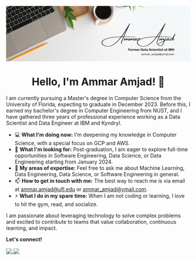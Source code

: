

<img align="center" src="https://github.com/Ammar-Amjad/Ammar-Amjad/blob/main/Ammar%20Amjad.png">

<h1 style=text-align:center;>Hello, I'm Ammar Amjad! 👋</h1>

I am currently pursuing a Master's degree in Computer Science from the University of Florida, expecting to graduate in December 2023. Before this, I earned my bachelor's degree in Computer Engineering from NUST, and I have gathered three years of professional experience working as a Data Scientist and Data Engineer at IBM and Kyndryl. 

- 💻 **What I'm doing now:** I'm deepening my knowledge in Computer Science, with a special focus on GCP and AWS.
- 👀 **What I'm looking for:** Post-graduation, I am eager to explore full-time opportunities in Software Engineering, Data Science, or Data Engineering starting from January 2024.
- 🧠 **My areas of expertise:** Feel free to ask me about Machine Learning, Data Engineering, Data Science, or Software Engineering in general.
- 📫 **How to get in touch with me:** The best way to reach me is via email at [ammar.amjad@ufl.edu](ammar.amjad@ufl.edu) or [ammar_amjad@ymail.com](ammar_amjad@ymail.com).
- ⚡ **What I do in my spare time:** When I am not coding or learning, I love to hit the gym, read, and socialize.

I am passionate about leveraging technology to solve complex problems and excited to contribute to teams that value collaboration, continuous learning, and impact.

**Let's connect!**

<a href="https://github.com/Ammar-Amjad">
  <img align="center" src="https://github-readme-stats.vercel.app/api?username=Ammar-Amjad&theme=vue-dark&show_icons=true" />
</a>
<a href="https://github.com/Ammar-Amjad">
  <img align="center" src="https://github-readme-stats.vercel.app/api/top-langs/?username=Ammar-Amjad" />
</a>
 
